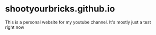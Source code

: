 # shootyourbricks.github.io
This is a personal website for my youtube channel. It's mostly just a test right now

